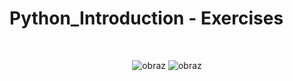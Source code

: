# Python_Introduction - Exercises
<br><p align="center">
![obraz](https://user-images.githubusercontent.com/76397174/161338098-a9e2a46e-96b8-4363-988e-eeeefc510ad3.png)
![obraz](https://user-images.githubusercontent.com/76397174/161338135-3525d026-ab73-4aaf-a595-720de0c66fbd.png)</p>
